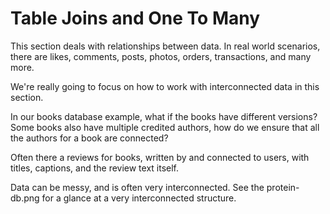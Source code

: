 # Table Joins and One To Many

This section deals with relationships between data. In real world scenarios, there are likes, comments, posts, photos, orders, transactions, and many more. 

We're really going to focus on how to work with interconnected data in this section. 

In our books database example, what if the books have different versions? Some books also have multiple credited authors, how do we ensure that all the authors for a book are connected? 

Often there a reviews for books, written by and connected to users, with titles, captions, and the review text itself. 

Data can be messy, and is often very interconnected. See the protein-db.png for a glance at a very interconnected structure.